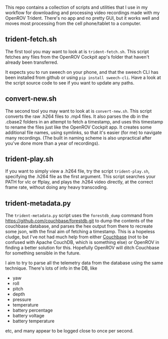 This repo contains a collection of scripts and utilities that I use in
my workflow for downloading and processing video recordings made with
my OpenROV Trident. There's no app and no pretty GUI, but it works
well and moves most processing from the cell phone/tablet to a computer.

## trident-fetch.sh

The first tool you may want to look at is `trident-fetch.sh`. This
script fetches any files from the OpenROV Cockpit app's folder that
haven't already been transferred. 

It expects you to run sweech on your phone, and that the sweech CLI has
been installed from github or using `pip install sweech-cli`. Have a
look at the script source code to see if you want to update any paths.

## convert-new.sh

The second tool you may want to look at is `convert-new.sh`. This 
script converts the raw .h264 files to .mp4 files. It also parses the db
in the .cbase2 folders in an attempt to fetch a timestamp, and uses this
timestamp to rename the files just like the OpenROV Cockpit app. It 
creates some additional file names, using symlinks, so that it's easier
(for me) to navigate many recordings. (The built in naming scheme is
also unpractical after you've done more than a year of recordings).

## trident-play.sh

If you want to simply view a .h264 file, try the script
`trident-play.sh`, specifying the .h264 file as the first argument. This
script searches your PATH for vlc or ffplay, and plays the .h264 video
directly, at the correct frame rate, without doing any heavy
transcoding.

## trident-metadata.py

The `trident-metadata.py` script uses the `forestdb_dump` command
from https://github.com/couchbase/forestdb.git to dump the contents
of the couchbase database, and parses the hex output from there to
recreate some json, with the final aim of fetching a timestamp. This
is a hopeless cludge, but I've not had much help from either 
[Couchbase](https://forums.couchbase.com/t/export-or-query-data-from-cblite2-database/17066)
(not to be confused with Apache CouchDB, which is something
else) or OpenROV in finding a better solution for this. Hopefully
OpenROV will ditch Couchbase for something sensible in the future.

I aim to try to parse all the telemetry data from the database using
the same technique. There's lots of info in the DB, like

* yaw
* roll
* pitch
* depth
* pressure
* temperature
* battery percentage
* battery voltage
* battery temperature

etc, and many appear to be logged close to once per second.
